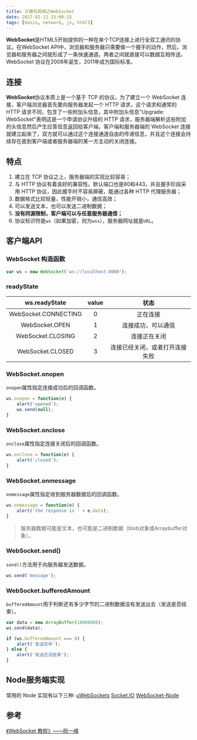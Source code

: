 ```yaml
---
title: 计算机网络之WebSocket
date: 2017-02-12 15:00:15
tags: [basis, network, js, html5]
---
```

**WebSocket**是HTML5开始提供的一种在单个TCP连接上进行全双工通讯的协议。在WebSocket API中，浏览器和服务器只需要做一个握手的动作，然后，浏览器和服务器之间就形成了一条快速通道。两者之间就直接可以数据互相传送。WebSocket 协议在2008年诞生，2011年成为国际标准。

## 连接
**WebSocket**协议本质上是一个基于 TCP 的协议。为了建立一个 WebSocket 连接，客户端浏览器首先要向服务器发起一个 HTTP 请求，这个请求和通常的 HTTP 请求不同，包含了一些附加头信息，其中附加头信息"Upgrade: WebSocket"表明这是一个申请协议升级的 HTTP 请求，服务器端解析这些附加的头信息然后产生应答信息返回给客户端，客户端和服务器端的 WebSocket 连接就建立起来了，双方就可以通过这个连接通道自由的传递信息，并且这个连接会持续存在直到客户端或者服务器端的某一方主动的关闭连接。

## 特点
1. 建立在 TCP 协议之上，服务器端的实现比较容易；
2. 与 HTTP 协议有着良好的兼容性。默认端口也是80和443，并且握手阶段采用 HTTP 协议，因此握手时不容易屏蔽，能通过各种 HTTP 代理服务器；
3. 数据格式比较轻量，性能开销小，通信高效；
4. 可以发送文本，也可以发送二进制数据；
5. **没有同源限制，客户端可以与任意服务器通信；**
6. 协议标识符是`ws`（如果加密，则为`wss`），服务器网址就是`URL`。

## 客户端API

### WebSocket 构造函数
```js
var ws = new WebSocket('ws://localhost:8080');
```

### readyState

|ws.readyState|value|状态|
|:-:|:-:|:-:|
|WebSocket.CONNECTING|0|正在连接|
|WebSocket.OPEN|1|连接成功，可以通信|
|WebSocket.CLOSING|2|连接正在关闭|
|WebSocket.CLOSED|3|连接已经关闭，或者打开连接失败|

### WebSocket.onopen
`onopen`属性指定连接成功后的回调函数。
```js
ws.onopen = function(e) {
    alert('opened');
    ws.send(null);
}
```

### WebSocket.onclose
`onclose`属性指定连接关闭后的回调函数。
```js
ws.onclose = function(e) {
    alert('closed');
}
```

### WebSocket.onmessage
`onmessage`属性指定收到服务器数据后的回调函数。
```js
ws.onmessage = function(e) {
    alert('the response is ' + e.data);
}
```
> 服务器数据可能是文本，也可能是二进制数据（blob对象或Arraybuffer对象）。

### WebSocket.send()
`send()`方法用于向服务器发送数据。
```js
ws.send('message');
```

### WebSocket.bufferedAmount
`bufferedAmount`用于判断还有多少字节的二进制数据没有发送出去（发送是否结束）。
```js
var data = new ArrayBuffer(10000000);
ws.send(data);

if (ws.bufferedAmount === 0) {
    alert('发送完毕');
} else {
    alert('发送还没结束');
}
```

## Node服务端实现
常用的 Node 实现有以下三种:
[µWebSockets](https://github.com/uNetworking/uWebSockets)
[Socket.IO](https://socket.io/)
[WebSocket-Node](https://github.com/theturtle32/WebSocket-Node)

## 参考
[《WebSocket 教程》——阮一峰](http://www.ruanyifeng.com/blog/2017/05/websocket.html)